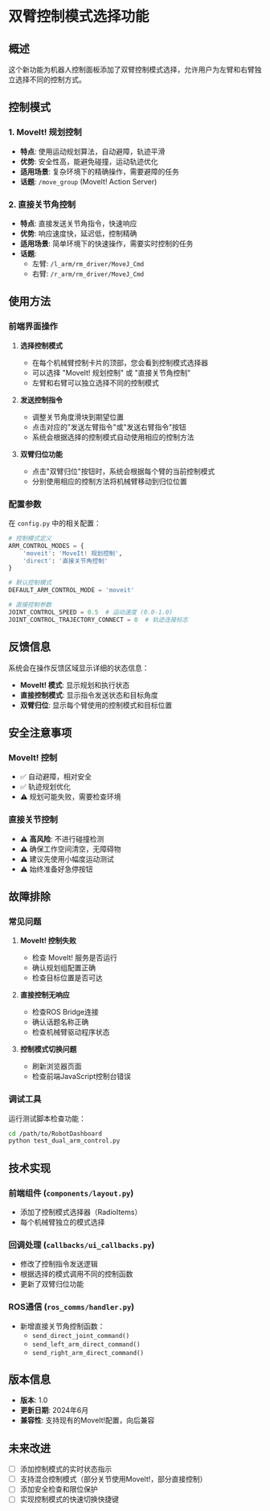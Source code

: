 # 双臂控制模式选择功能

## 概述

这个新功能为机器人控制面板添加了双臂控制模式选择，允许用户为左臂和右臂独立选择不同的控制方式。

## 控制模式

### 1. MoveIt! 规划控制
- **特点**: 使用运动规划算法，自动避障，轨迹平滑
- **优势**: 安全性高，能避免碰撞，运动轨迹优化
- **适用场景**: 复杂环境下的精确操作，需要避障的任务
- **话题**: `/move_group` (MoveIt! Action Server)

### 2. 直接关节角控制
- **特点**: 直接发送关节角指令，快速响应
- **优势**: 响应速度快，延迟低，控制精确
- **适用场景**: 简单环境下的快速操作，需要实时控制的任务
- **话题**: 
  - 左臂: `/l_arm/rm_driver/MoveJ_Cmd`
  - 右臂: `/r_arm/rm_driver/MoveJ_Cmd`

## 使用方法

### 前端界面操作

1. **选择控制模式**
   - 在每个机械臂控制卡片的顶部，您会看到控制模式选择器
   - 可以选择 "MoveIt! 规划控制" 或 "直接关节角控制"
   - 左臂和右臂可以独立选择不同的控制模式

2. **发送控制指令**
   - 调整关节角度滑块到期望位置
   - 点击对应的"发送左臂指令"或"发送右臂指令"按钮
   - 系统会根据选择的控制模式自动使用相应的控制方法

3. **双臂归位功能**
   - 点击"双臂归位"按钮时，系统会根据每个臂的当前控制模式
   - 分别使用相应的控制方法将机械臂移动到归位位置

### 配置参数

在 `config.py` 中的相关配置：

```python
# 控制模式定义
ARM_CONTROL_MODES = {
    'moveit': 'MoveIt! 规划控制',
    'direct': '直接关节角控制'
}

# 默认控制模式
DEFAULT_ARM_CONTROL_MODE = 'moveit'

# 直接控制参数
JOINT_CONTROL_SPEED = 0.5  # 运动速度 (0.0-1.0)
JOINT_CONTROL_TRAJECTORY_CONNECT = 0  # 轨迹连接标志
```

## 反馈信息

系统会在操作反馈区域显示详细的状态信息：

- **MoveIt! 模式**: 显示规划和执行状态
- **直接控制模式**: 显示指令发送状态和目标角度
- **双臂归位**: 显示每个臂使用的控制模式和目标位置

## 安全注意事项

### MoveIt! 控制
- ✅ 自动避障，相对安全
- ✅ 轨迹规划优化
- ⚠️ 规划可能失败，需要检查环境

### 直接关节控制
- ⚠️ **高风险**: 不进行碰撞检测
- ⚠️ 确保工作空间清空，无障碍物
- ⚠️ 建议先使用小幅度运动测试
- ⚠️ 始终准备好急停按钮

## 故障排除

### 常见问题

1. **MoveIt! 控制失败**
   - 检查 MoveIt! 服务是否运行
   - 确认规划组配置正确
   - 检查目标位置是否可达

2. **直接控制无响应**
   - 检查ROS Bridge连接
   - 确认话题名称正确
   - 检查机械臂驱动程序状态

3. **控制模式切换问题**
   - 刷新浏览器页面
   - 检查前端JavaScript控制台错误

### 调试工具

运行测试脚本检查功能：

```bash
cd /path/to/RobotDashboard
python test_dual_arm_control.py
```

## 技术实现

### 前端组件 (`components/layout.py`)
- 添加了控制模式选择器（RadioItems）
- 每个机械臂独立的模式选择

### 回调处理 (`callbacks/ui_callbacks.py`)
- 修改了控制指令发送逻辑
- 根据选择的模式调用不同的控制函数
- 更新了双臂归位功能

### ROS通信 (`ros_comms/handler.py`)
- 新增直接关节角控制函数：
  - `send_direct_joint_command()`
  - `send_left_arm_direct_command()`
  - `send_right_arm_direct_command()`

## 版本信息

- **版本**: 1.0
- **更新日期**: 2024年6月
- **兼容性**: 支持现有的MoveIt!配置，向后兼容

## 未来改进

- [ ] 添加控制模式的实时状态指示
- [ ] 支持混合控制模式（部分关节使用MoveIt!，部分直接控制）
- [ ] 添加安全检查和限位保护
- [ ] 实现控制模式的快速切换快捷键

